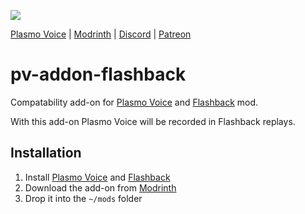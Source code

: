 ![](https://i.imgur.com/8V1GM18.png)

<div>
    <a href="https://modrinth.com/mod/plasmo-voice">Plasmo Voice</a>
    <span> | </span>
    <a href="https://modrinth.com/plugin/pv-addon-flashback">Modrinth</a>
    <span> | </span>
    <a href="https://discord.com/invite/uueEqzwCJJ">Discord</a>
     <span> | </span>
    <a href="https://www.patreon.com/plasmomc">Patreon</a>
</div>

# pv-addon-flashback

Compatability add-on for [Plasmo Voice](https://modrinth.com/plugin/plasmo-voice) and [Flashback](https://modrinth.com/mod/flashback) mod.

With this add-on Plasmo Voice will be recorded in Flashback replays.

## Installation

1. Install [Plasmo Voice](https://modrinth.com/plugin/plasmo-voice) and [Flashback](https://modrinth.com/mod/flashback)
1. Download the add-on from [Modrinth](https://modrinth.com/mod/pv-addon-flashback/)
1. Drop it into the `~/mods` folder
